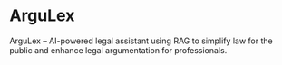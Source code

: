 # ArguLex
ArguLex – AI-powered legal assistant using RAG to simplify law for the public and enhance legal argumentation for professionals.
